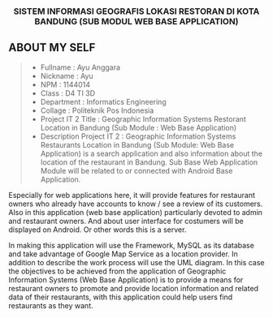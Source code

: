 <h3 align="center">
SISTEM INFORMASI GEOGRAFIS LOKASI RESTORAN DI KOTA BANDUNG (SUB MODUL WEB BASE APPLICATION)
</h3>

ABOUT MY SELF
-------

> - Fullname 				 : Ayu Anggara
> - Nickname 				 : Ayu
> - NPM		 				 : 1144014
> - Class	 				 : D4 TI 3D
> - Department  			 : Informatics Engineering
> - Collage					 : Politeknik Pos Indonesia
> - Project IT 2 Title  	 : Geographic Information Systems Restorant Location in Bandung (Sub Module : Web Base Application)
> - Description Project IT 2 : Geographic Information Systems Restaurants Location in Bandung (Sub Module: Web Base Application) is a search application and also information about the location of the restaurant in Bandung. Sub Base Web Application Module will be related to or connected with Android Base Application.

Especially for web applications here, it will provide features for restaurant owners who already have accounts to know / see a review of its customers. Also in this application (web base application) particularly devoted to admin and restaurant owners. And about user interface for costumers will be displayed on Android. Or other words this is a server.

In making this application will use the Framework, MySQL as its database and take advantage of Google Map Service as a location provider. In addition to describe the work process will use the UML diagram. In this case the objectives to be achieved from the application of Geographic Information Systems (Web Base Application) is to provide a means for restaurant owners to promote and provide location information and related data of their restaurants, with this application could help users find restaurants as they want.